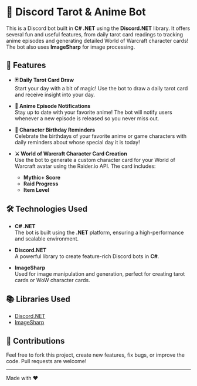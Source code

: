 # 🔮 Discord Tarot & Anime Bot

This is a Discord bot built in **C# .NET** using the **Discord.NET** library. It offers several fun and useful features, from daily tarot card readings to tracking anime episodes and generating detailed World of Warcraft character cards! The bot also uses **ImageSharp** for image processing.

## 🌟 Features

- **🃏 Daily Tarot Card Draw**  
  Start your day with a bit of magic! Use the bot to draw a daily tarot card and receive insight into your day.

- **🎥 Anime Episode Notifications**  
  Stay up to date with your favorite anime! The bot will notify users whenever a new episode is released so you never miss out.

- **🎂 Character Birthday Reminders**  
  Celebrate the birthdays of your favorite anime or game characters with daily reminders about whose special day it is today!

- **⚔️ World of Warcraft Character Card Creation**  
  Use the bot to generate a custom character card for your World of Warcraft avatar using the Raider.io API. The card includes:
  - **Mythic+ Score**
  - **Raid Progress**
  - **Item Level**

## 🛠️ Technologies Used

- **C# .NET**  
  The bot is built using the **.NET** platform, ensuring a high-performance and scalable environment.
  
- **Discord.NET**  
  A powerful library to create feature-rich Discord bots in **C#**.

- **ImageSharp**  
  Used for image manipulation and generation, perfect for creating tarot cards or WoW character cards.

## 📚 Libraries Used

- [Discord.NET](https://discordnet.dev/)
- [ImageSharp](https://sixlabors.com/products/imagesharp/)

## 🤝 Contributions

Feel free to fork this project, create new features, fix bugs, or improve the code. Pull requests are welcome!

---

Made with ❤️
